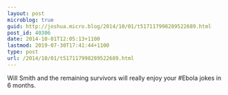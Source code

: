 ```yaml
---
layout: post
microblog: true
guid: http://joshua.micro.blog/2014/10/01/t517117998289522689.html
post_id: 40306
date: 2014-10-01T12:05:13+1100
lastmod: 2019-07-30T17:41:44+1100
type: post
url: /2014/10/01/t517117998289522689.html
---
```

Will Smith and the remaining survivors will really enjoy your #Ebola jokes in 6 months.
